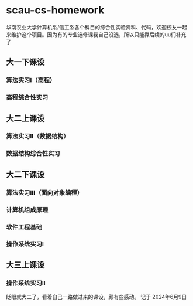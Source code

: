 # scau-cs-homework
华南农业大学计算机系/信工系各个科目的综合性实验资料、代码，欢迎校友一起来维护这个项目。因为有的专业选修课我自己没选，所以只能靠后续的uu们补充了

## 大一下课设
### 算法实习I（高程）
### 高程综合性实习

## 大二上课设

### 算法实习II（数据结构）
### 数据结构综合性实习

## 大二下课设
### 算法实习III（面向对象编程）
### 计算机组成原理
### 软件工程基础
### 操作系统实习I

## 大三上课设
### 操作系统实习II

眨眼就大二了，看着自己一路做过来的课设，颇有些感动。
记于 2024年6月9日
